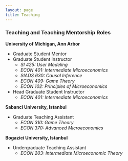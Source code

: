 ```yaml
---
layout: page
title: Teaching
---
```

### Teaching and Teaching Mentorship Roles

**University of Michigan, Ann Arbor**
- Graduate Student Mentor 
- Graduate Student Instructor
    - *SI 425: User Modeling*
    - *ECON 401: Intermediate Microeconomics*
    - *SIADS 630: Causal Inference*
    - *ECON 409: Game Theory*
    - *ECON 102: Principles of Microeconomics*
- Head Graduate Student Instructor
    - *ECON 401: Intermediate Microeconomics*
 
**Sabanci University, Istanbul**
 
 - Graduate Teaching Assistant
    - *ECON 310: Game Theory*
    - *ECON 370: Advanced Microeconomics*

**Bogazici University, Istanbul**

- Undergraduate Teaching Assistant 
    - *ECON 203: Intermediate Microeconomic Theory*
